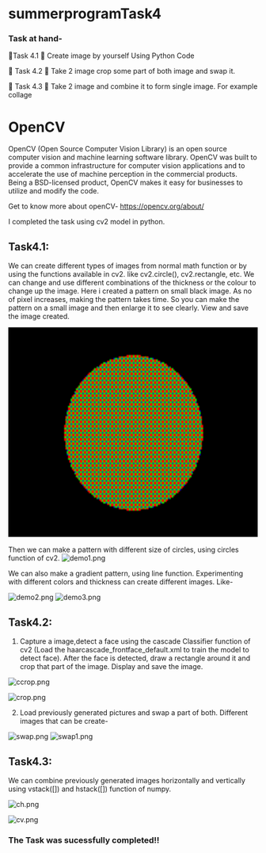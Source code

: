 # summerprogramTask4
### Task at hand- 
🔅Task 4.1
📌 Create image by yourself Using Python Code 

🔅 Task 4.2
📌 Take 2 image crop some part of both image and swap it. 

🔅 Task 4.3
📌 Take 2 image and combine it to form single image. For example collage 


# OpenCV
OpenCV (Open Source Computer Vision Library) is an open source computer vision and machine learning software library. OpenCV was built to provide a common infrastructure for computer vision applications and to accelerate the use of machine perception in the commercial products. Being a BSD-licensed product, OpenCV makes it easy for businesses to utilize and modify the code.

Get to know more about openCV- https://opencv.org/about/

I completed the task using cv2 model in python.

## Task4.1:
We can create different types of images from normal math function or by using the functions available in cv2. 
like cv2.circle(), cv2.rectangle, etc.
We can change and use different combinations of the thickness or the colour to change up the image.
Here i created a pattern on small black image. As no of pixel increases, making the pattern takes time. 
So you can make the pattern on a small image and then enlarge it to see clearly. View and save the image created.

![demo.png](/demo.png)


Then we can make a pattern with different size of circles, using circles function of cv2. 
![demo1.png](https://github.com/AishwaryaBirla/summerprogramTask4/blob/903c30f8e68d571634f3702697176df159ad79c7/demo1.png)


We can also make a gradient pattern, using line function. 
Experimenting with different colors and thickness can create different images. Like- 
 
![demo2.png](https://github.com/AishwaryaBirla/summerprogramTask4/blob/903c30f8e68d571634f3702697176df159ad79c7/demo2.png) ![demo3.png](https://github.com/AishwaryaBirla/summerprogramTask4/blob/903c30f8e68d571634f3702697176df159ad79c7/demo3.png)

## Task4.2:
1. Capture a image,detect a face using the cascade Classifier function of cv2 
  (Load the haarcascade_frontface_default.xml to train the model to detect face).
  After the face is detected, draw a rectangle around it and crop that part of the image.
  Display and save the image.

![ccrop.png](https://github.com/AishwaryaBirla/summerprogramTask4/blob/903c30f8e68d571634f3702697176df159ad79c7/ccrop.png)

![crop.png](https://github.com/AishwaryaBirla/summerprogramTask4/blob/903c30f8e68d571634f3702697176df159ad79c7/crop.png)


2. Load previously generated pictures and swap a part of both. 
Different images that can be create- 

![swap.png](https://github.com/AishwaryaBirla/summerprogramTask4/blob/903c30f8e68d571634f3702697176df159ad79c7/swap.png)
![swap1.png](https://github.com/AishwaryaBirla/summerprogramTask4/blob/903c30f8e68d571634f3702697176df159ad79c7/swap1.png)

## Task4.3:
We can combine previously generated images horizontally and vertically using vstack([]) and hstack([]) function of numpy.


![ch.png](https://github.com/AishwaryaBirla/summerprogramTask4/blob/903c30f8e68d571634f3702697176df159ad79c7/ch.png)

![cv.png](https://github.com/AishwaryaBirla/summerprogramTask4/blob/903c30f8e68d571634f3702697176df159ad79c7/cv.png)

### The Task was sucessfully completed!!









